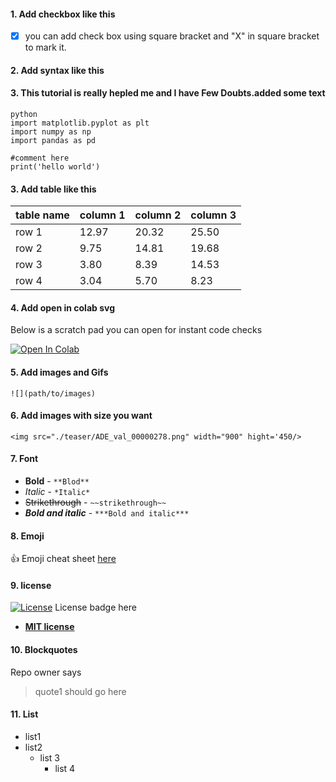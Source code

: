#### 1. Add checkbox like this
- [X] you can add check box using square bracket and "X" in square bracket to mark it.

#### 2. Add syntax like this
#### 3. This tutorial is really hepled me and I have Few Doubts.added some text
```
python
import matplotlib.pyplot as plt
import numpy as np
import pandas as pd

#comment here
print('hello world')
```

#### 3. Add table like this
|table name|column 1|column 2|column 3|
|---|---|---|---|
|row 1|12.97|20.32|25.50|
|row 2|9.75|14.81|19.68|
|row 3|3.80|8.39|14.53|
|row 4|3.04|5.70|8.23|

#### 4. Add open in colab svg
Below is a scratch pad you can open for instant code checks

[![Open In Colab](https://colab.research.google.com/assets/colab-badge.svg)](https://colab.research.google.com/notebooks/empty.ipynb)

#### 5. Add images and Gifs
```![](path/to/images)```

#### 6. Add images with size you want 
```<img src="./teaser/ADE_val_00000278.png" width="900" hight='450/>```

#### 7. Font
- **Bold** - `**Blod**`
- *Italic* - `*Italic*`
- ~~Strikethrough~~ - `~~strikethrough~~`
- ***Bold and italic*** - `***Bold and italic***`

#### 8. Emoji
:+1:  Emoji cheat sheet [here](https://www.webfx.com/tools/emoji-cheat-sheet/)

#### 9. license

[![License](http://img.shields.io/:license-mit-blue.svg?style=flat-square)](http://badges.mit-license.org) License badge here

- **[MIT license](http://opensource.org/licenses/mit-license.php)**

#### 10. Blockquotes
Repo owner says 
  > quote1 should go here


#### 11. List
- list1
- list2
   - list 3
      - list 4
